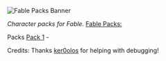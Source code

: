 
![Fable Packs Banner](https://i.imgur.com/JCY0CHu.png)

_Character packs for Fable._
[Fable Packs:](https://github.com/ker0olos/fable)  

Packs
[Pack 1](https://github.com/ImmortalWay/Pack1) - 

Credits:
Thanks [ker0olos](https://github.com/ker0olos) for helping with debugging!

